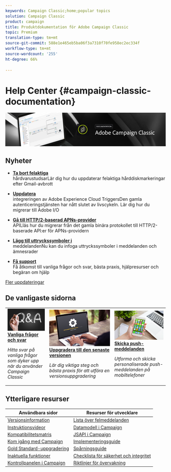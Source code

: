 ```yaml
---
keywords: Campaign Classic;home;popular topics
solution: Campaign Classic
product: campaign
title: Produktdokumentation för Adobe Campaign Classic
topic: Premium
translation-type: tm+mt
source-git-commit: 588e1e465eb5ba06f3a7310f70fe958ec2ec334f
workflow-type: tm+mt
source-wordcount: '255'
ht-degree: 66%

---
```



# Help Center {#campaign-classic-documentation}

![](platform/using/assets/do-not-localize/banner_acc_doc.jpg)

## Nyheter

* **[Ta bort felaktiga ](https://helpx.adobe.com/campaign/kb/update-bounce-qualification.html)**<br/> hårdvarustudsarLär dig hur du uppdaterar felaktiga hårddiskmarkeringar efter Gmail-avbrott

* **[Uppdatera ](integrations/using/configuring-adobe-io.md)**<br/> integreringen av Adobe Experience Cloud TriggersDen gamla autenticeringstjänsten har nått slutet av livscykeln. Lär dig hur du migrerar till Adobe I/O

* **[Gå till HTTP/2-baserad APNs-provider ](https://helpx.adobe.com/se/campaign/kb/migrate-to-apns-http2.html)**<br/> APILläs hur du migrerar från det gamla binära protokollet till HTTP/2-baserade API:er för APNs-providern

* **[Lägg till uttryckssymboler i ](delivery/using/defining-the-email-content.md#inserting-emoticons)**<br/> meddelandenNu kan du infoga uttryckssymboler i meddelanden och ämnesrader

* **[Få support](https://helpx.adobe.com/se/campaign/kb/ac-support.html)**<br/>
Få åtkomst till vanliga frågor och svar, bästa praxis, hjälpresurser och begäran om hjälp

[Fler uppdateringar](/help/rn/using/documentation-updates.md)

## De vanligaste sidorna

<table>
<tr>
  <td>
    <a href="platform/using/common-questions.md">
      <img alt="Vanliga frågor och svar " src="platform/using/assets/FAQ.png"/>
    </a>
    <div>
      <a href="platform/using/common-questions.md">
    <strong>Vanliga frågor och svar</strong>
    </a>
    </div>
    <p>
    <em>Hitta svar på vanliga frågor som dyker upp när du använder Campaign Classic</em>
    <p>
  </td>
   <td>
    <a href="production/using/build-upgrade.md">
      <img alt="Versionsuppgradering" src="platform/using/assets/upgrade.png" />
    </a>
    <div>
      <a href="production/using/build-upgrade.md">
    <strong>Uppgradera till den senaste versionen</strong>
    </a>
    </div>
    <p>
    <em>Lär dig viktiga steg och bästa praxis för att utföra en versionsuppgradering</em>
    <p>
  </td>
  <td>
    <a href="delivery/using/creating-notifications.md">
       <img alt="Push-meddelanden" src="platform/using/assets/push.png" />
    </a>
    <div>
       <a href="delivery/using/creating-notifications.md">
    <strong>Skicka push-meddelanden</strong>
    </a>
    </div>
    <p>
    <em>Utforma och skicka personaliserade push-meddelanden på mobiltelefoner</em>
    <p>
  </td>
</tr>
</table>

## Ytterligare resurser

| Användbara sidor | Resurser för utvecklare |
|---|---|
| [Versionsinformation](/help/rn/using/latest-release.md) | [Lista över felmeddelanden](https://docs.adobe.com/content/help/en/campaign-classic/technicalresources/error_messages/error_codes.html) |
| [Instruktionsvideor](https://experienceleague.adobe.com/docs/campaign-classic-learn/tutorials/overview.html?lang=sv) | [Datamodell i Campaign](configuration/using/about-data-model.md) |
| [Kompatibilitetsmatris](rn/using/compatibility-matrix.md) | [JSAPI i Campaign](https://docs.adobe.com/content/help/en/campaign-classic/technicalresources/api/p-1.html) |
| [Kom igång med Campaign](platform/using/about-adobe-campaign-classic.md) | [Implementeringsguide](https://helpx.adobe.com/se/campaign/kb/acc-implementation.html) |
| [Gold Standard-uppgradering](https://helpx.adobe.com/se/campaign/kb/gold-standard.html) | [Spårningsguide](https://helpx.adobe.com/se/campaign/kb/acc-tracking.html) |
| [Inaktuella funktioner](rn/using/deprecated-features.md) | [Checklista för säkerhet och integritet](https://helpx.adobe.com/se/campaign/kb/acc-security.html) |
| [Kontrollpanelen i Campaign](https://experienceleague.adobe.com/docs/control-panel/using/control-panel-home.html) | [Riktlinjer för övervakning](production/using/monitoring-guidelines.md) |
